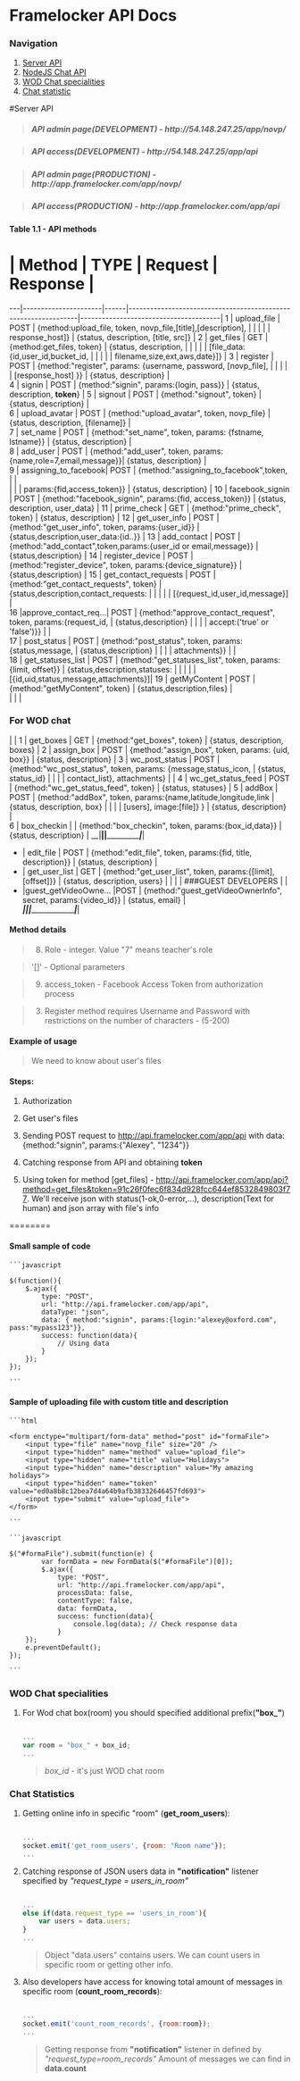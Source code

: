 Framelocker API Docs
========

<h3>Navigation</h3>

1. [Server API](#server-api)
2. [NodeJS Chat API](/docs/chat_invitation.md)
3. [WOD Chat specialities](#wod-chat-specialties)
5. [Chat statistic](#chat-statistics)

#Server API

 > <h5>API admin page(<b>DEVELOPMENT</b>) - http://54.148.247.25/app/novp/</h4>

 > <h5>API access(<b>DEVELOPMENT</b>) - http://54.148.247.25/app/api</h4>


 > <h5>API admin page(<b>PRODUCTION</b>) - http://app.framelocker.com/app/novp/</h4>

 > <h5>API access(<b>PRODUCTION</b>) - http://app.framelocker.com/app/api</h4>

<h4>Table 1.1 - API methods</h4>

 # | Method        		  | TYPE | Request                                                        | Response                              |
---|----------------------|------|----------------------------------------------------------------|---------------------------------------|
 1 | upload_file  		  | POST | {method:upload_file, token, novp_file,[title],[description],   |                                       |
   |					  |      |  response_host]}   											  | {status, description, [title, src]}   |
 2 | get_files   		  | GET  | {method:get_files, token}                                      | {status, description,                 |
   |			 		  |	     |  														 	  | [file_data:{id,user_id,bucket_id,     |
   |             		  |      |                                                        		  | filename,size,ext,aws,date}]}         |
 3 | register      		  | POST | {method:"register", params: {username, password, [novp_file],  |                                       |
   |					  |		 |	[response_host]	}}                                            | {status, description}                 |     
 4 | signin      		  | POST | {method:"signin", params:{login, pass}}                        | {status, description, <b>token</b>}   |
 5 | signout      		  | POST | {method:"signout", token}                                      | {status, description}                 |         
 6 | upload_avatar 		  | POST | {method:"upload_avatar", token, novp_file}                     | {status, description, [filename]}     |          
 7 | set_name      		  | POST | {method:"set_name", token, params: {fstname, lstname}}         | {status, description}                 |      
 8 | add_user             | POST | {method:"add_user", token, params: {name,role=7,email,message}}| {status, description}                 |      
 9 | assigning_to_facebook| POST | {method:"assigning_to_facebook",token,                         |                                       |   
   |                      |      |          params:{fid,access_token}}                            | {status, description}                 |
10 | facebook_signin      | POST | {method:"facebook_signin", params:{fid, access_token}}         | {status, description, user_data}      |
11 | prime_check          | GET  | {method:"prime_check", token}                                  | {status, description}                 |
12 | get_user_info        | POST | {method:"get_user_info", token, params:{user_id}}              | {status,description,user_data:{id..}} |
13 | add_contact          | POST | {method:"add_contact",token,params:{user_id or email,message}} | {status,description}                  |
14 | register_device      | POST | {method:"register_device", token, params:{device_signature}}   | {status,description}                  |
15 | get_contact_requests | POST | {method:"get_contact_requests", token}                         | {status,description,contact_requests: |
   |  		              |      |                                                                |   [{request_id,user_id,message}]      |      
16 |approve_contact_req...| POST | {method:"approve_contact_request", token, params:{request_id,  | {status,description}                  |
   |  		              |      |      accept:('true' or 'false')}}                              |                                       |      
17 | post_status          | POST | {method:"post_status", token, params:{status,message,          | {status,description}                  |
   |  		              |      |                                       attachments}}            |                                       |      
18 | get_statuses_list    | POST | {method:"get_statuses_list", token, params:{limit, offset}}    | {status,description,statuses:         |
   |  		              |      |                                                                |  [{id,uid,status,message,attachments}]|
19 | getMyContent         | POST | {method:"getMyContent", token}                                 | {status,description,files}            |   
   |  		              |      |    <h3>For WOD chat</h3>                                       |                                       | 
1  | get_boxes		      | GET  | {method:"get_boxes", token}                                    | {status, description, boxes}          |
2  | assign_box    		  | POST | {method:"assign_box", token, params: {uid, box}}               | {status, description}                 |
3  | wc_post_status  	  | POST | {method:"wc_post_status", token, params: {message,status_icon, | {status, status_id}                   |
   |  		              |      | contact_list}, attachments}                                    |                                       |
4  | wc_get_status_feed   | POST | {method:"wc_get_status_feed", token}                           | {status, statuses}                    |
5  | addBox               | POST | {method:"addBox", token, params:{name,latitude,longitude,link  | {status, description, box}            |
   |                      |      |  [users], image:[file]} }                                      | {status, description}                 |                    
6  | box_checkin          |      | {method:"box_checkin", token, params:{box_id,data}}            | {status, description}                 |
 __|______________________|______|________________________________________________________________|_______________________________________|
*  | edit_file            | POST | {method:"edit_file", token, params:{fid, title, description}}  | {status, description}                 |
*  | get_user_list        | GET  | {method:"get_user_list", token, params:{[limit], [offset]}}    | {status, description, users}          |
   |                      |      |            ###GUEST DEVELOPERS                                 |                                       |
*  |guest_getVideoOwne... |POST  | {method:"guest_getVideoOwnerInfo", secret, params:{video_id}}  | {status, email}                       |                    
___|______________________|______|________________________________________________________________|_______________________________________|
 <h4>Method details</h4>
 
 > 8) Role - integer. Value "7" means teacher's role
 
 > '[]' - Optional parameters
 
 > 9) access_token - Facebook Access Token from authorization process
 
 > 3) Register method requires Username and Password with restrictions on the number of characters - (5-200)
 
<h4>Example of usage</h4>

> We need to know about user's files

<h4>Steps:</h4>

1. Authorization
2. Get user's files

1. Sending POST request to http://api.framelocker.com/app/api with data:{method:"signin", params:{"Alexey", "1234"}}
2. Catching response from API and obtaining <b>token</b>
3. Using token for method [get_files] - http://api.framelocker.com/app/api?method=get_files&token=91c26f0fec6f834d928fcc644ef8532849803f77. We'll receive json with status(1-ok,0-error,...), description(Text for human) and json array with file's info

========

<h4>Small sample of code</h4>

	```javascript
	
	$(function(){
		$.ajax({
			type: "POST",
			url: "http://api.framelocker.com/app/api",
			dataType: "json",
			data: { method:"signin", params:{login:"alexey@oxford.com", pass:"mypass123"}},
			success: function(data){
				// Using data
			}
		});
	});
	
	```
	
<h4>Sample of uploading file with custom title and description</h4>

	```html
	
	<form enctype="multipart/form-data" method="post" id="formaFile">
		<input type="file" name="novp_file" size="20" />
		<input type="hidden" name="method" value="upload_file">
		<input type="hidden" name="title" value="Holidays">
		<input type="hidden" name="description" value="My amazing holidays">
		<input type="hidden" name="token" value="ed0a8b8c12bea7d4a64b9afb38332646457fd693">
		<input type="submit" value="upload_file">
	</form>		
	
	```
	
	```javascript
	
	$("#formaFile").submit(function(e) {
			var formData = new FormData($("#formaFile")[0]);
			$.ajax({
				type: "POST",
				url: "http://api.framelocker.com/app/api",
				processData: false,
  				contentType: false,
				data: formData,				
				success: function(data){
					console.log(data); // Check response data
				}
		});
		e.preventDefault();			
	});
	
	```
	
<h3>WOD Chat specialities</h3>

1. For Wod chat box(room) you should specified additional prefix(<b>"box_"</b>)

	```javascript
	
	...
	var room = "box_" + box_id;
	...
	
	```
	
	> <i>box_id</i> - it's just WOD chat room

<h3>Chat Statistics</h3>

1. Getting online info in specific "room" (<b>get_room_users</b>):

	```javascript
	
	...
	socket.emit('get_room_users', {room: "Room name"});
	...
	
	```
	
2. Catching response of JSON users data in <b>"notification"</b> listener specified by <i>"request_type = users_in_room"</i>
	
	```javascript
	
	...
	else if(data.request_type == 'users_in_room'){
		var users = data.users; 
	}
	...
	
	```
	
	> Object "data.users" contains users.
	> We can count users in specific room or getting other info.
	
3. Also developers have access for knowing total amount of messages in specific room (<b>count_room_records</b>):

	```javascript
	
	...
	socket.emit('count_room_records', {room:room});
	...
	
	```
	
	> Getting response from <b>"notification"</b> listener in defined by <i>"request_type=room_records"</i>
	> Amount of messages we can find in <b>data.count</b>